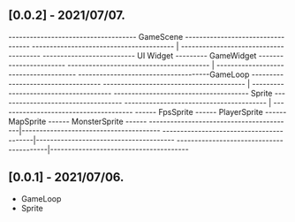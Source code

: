 
## [0.0.2] - 2021/07/07. 
------------------------------------ GameScene ---------------------------------- 
---------------------------------------- | -------------------------------------- 
-------------------------- UI Widget --------- GameWidget ----------------------- 
---------------------------------------- | -------------------------------------- 
-------------------------------------GameLoop ----------------------------------- 
---------------------------------------- | -------------------------------------- 
-------------------------------------- Sprite ----------------------------------- 
---------------------------------------- | -------------------------------------- 
------ FpsSprite ------ PlayerSprite ------ MapSprite ------ MonsterSprite ------ 
-----------------------------------------|--------------------------------------- 
-----------------------------------------|--------------------------------------- 
-----------------------------------------|--------------------------------------- 

## [0.0.1] - 2021/07/06. 
* GameLoop 
* Sprite 
